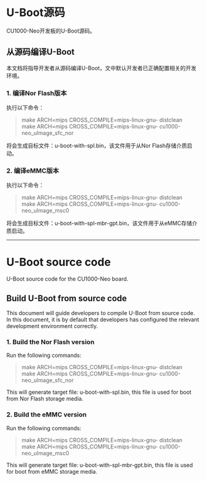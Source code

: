 # U-Boot源码
CU1000-Neo开发板的U-Boot源码。  
  
## 从源码编译U-Boot
本文档将指导开发者从源码编译U-Boot，文中默认开发者已正确配置相关的开发环境。  

### 1. 编译Nor Flash版本
执行以下命令：  

>make ARCH=mips CROSS_COMPILE=mips-linux-gnu- distclean  
>make ARCH=mips CROSS_COMPILE=mips-linux-gnu- cu1000-neo_uImage_sfc_nor  

将会生成目标文件：u-boot-with-spl.bin，该文件用于从Nor Flash存储介质启动。  

### 2. 编译eMMC版本
执行以下命令：  

>make ARCH=mips CROSS_COMPILE=mips-linux-gnu- distclean  
>make ARCH=mips CROSS_COMPILE=mips-linux-gnu- cu1000-neo_uImage_msc0  

将会生成目标文件：u-boot-with-spl-mbr-gpt.bin，该文件用于从eMMC存储介质启动。  
  
***
  
# U-Boot source code
U-Boot source code for the CU1000-Neo board.  
  
## Build U-Boot from source code
This document will guide developers to compile U-Boot from source code. In this document, it is by default that developers has configured the relevant development environment correctly.  

### 1. Build the Nor Flash version
Run the following commands:  

>make ARCH=mips CROSS_COMPILE=mips-linux-gnu- distclean  
>make ARCH=mips CROSS_COMPILE=mips-linux-gnu- cu1000-neo_uImage_sfc_nor  

This will generate target file: u-boot-with-spl.bin, this file is used for boot from Nor Flash storage media.  

### 2. Build the eMMC version
Run the following commands:  

>make ARCH=mips CROSS_COMPILE=mips-linux-gnu- distclean  
>make ARCH=mips CROSS_COMPILE=mips-linux-gnu- cu1000-neo_uImage_msc0  

This will generate target file: u-boot-with-spl-mbr-gpt.bin, this file is used for boot from eMMC storage media.
